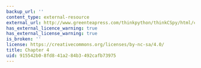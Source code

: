 ```yaml
---
backup_url: ''
content_type: external-resource
external_url: http://www.greenteapress.com/thinkpython/thinkCSpy/html/chap04.html
has_external_licence_warning: true
has_external_license_warning: true
is_broken: ''
license: https://creativecommons.org/licenses/by-nc-sa/4.0/
title: Chapter 4
uid: 915542b0-8fd8-41a2-84b3-492cafb73975
---
```

